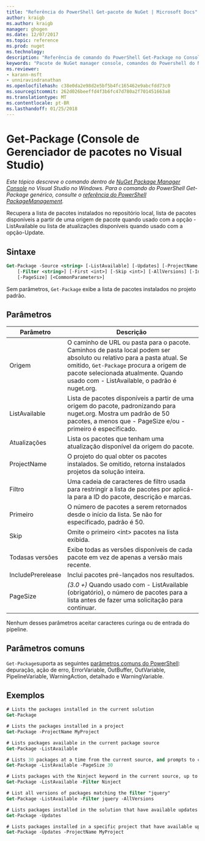 ```yaml
---
title: "Referência do PowerShell Get-pacote de NuGet | Microsoft Docs"
author: kraigb
ms.author: kraigb
manager: ghogen
ms.date: 12/07/2017
ms.topic: reference
ms.prod: nuget
ms.technology: 
description: "Referência de comando do PowerShell Get-Package no Console do Gerenciador de pacotes do NuGet no Visual Studio."
keywords: "Pacote de NuGet manager console, comandos do Powershell do NuGet, referência do Powershell do NuGet, Get-Package"
ms.reviewer:
- karann-msft
- unniravindranathan
ms.openlocfilehash: c38e0da2e98d2e5bf5b4fc165462e9abcfdd73c0
ms.sourcegitcommit: 262d026beeffd4f3b6fc47d780a2f701451663a8
ms.translationtype: MT
ms.contentlocale: pt-BR
ms.lasthandoff: 01/25/2018
---
```

# <a name="get-package-package-manager-console-in-visual-studio"></a>Get-Package (Console de Gerenciador de pacotes no Visual Studio)

*Este tópico descreve o comando dentro de [NuGet Package Manager Console](Package-Manager-Console.md) no Visual Studio no Windows. Para o comando do PowerShell Get-Package genérico, consulte o [referência do PowerShell PackageManagement](/powershell/module/packagemanagement/?view=powershell-6).*

Recupera a lista de pacotes instalados no repositório local, lista de pacotes disponíveis a partir de uma origem de pacote quando usado com a opção - ListAvailable ou lista de atualizações disponíveis quando usado com a opção-Update.

## <a name="syntax"></a>Sintaxe

```ps
Get-Package -Source <string> [-ListAvailable] [-Updates] [-ProjectName <string>]
    [-Filter <string>] [-First <int>] [-Skip <int>] [-AllVersions] [-IncludePrerelease]
    [-PageSize] [<CommonParameters>]
```

Sem parâmetros, `Get-Package` exibe a lista de pacotes instalados no projeto padrão.

## <a name="parameters"></a>Parâmetros

| Parâmetro | Descrição |
| --- | --- |
| Origem | O caminho de URL ou pasta para o pacote. Caminhos de pasta local podem ser absoluto ou relativo para a pasta atual. Se omitido, `Get-Package` procura a origem de pacote selecionada atualmente. Quando usado com - ListAvailable, o padrão é nuget.org. |
| ListAvailable | Lista de pacotes disponíveis a partir de uma origem do pacote, padronizando para nuget.org. Mostra um padrão de 50 pacotes, a menos que - PageSize e/ou - primeiro é especificado. |
| Atualizações | Lista os pacotes que tenham uma atualização disponível da origem do pacote. |
| ProjectName | O projeto do qual obter os pacotes instalados. Se omitido, retorna instalados projetos da solução inteira. |
| Filtro | Uma cadeia de caracteres de filtro usada para restringir a lista de pacotes por aplicá-la para a ID do pacote, descrição e marcas. |
| Primeiro | O número de pacotes a serem retornados desde o início da lista. Se não for especificado, padrão é 50. |
| Skip | Omite o primeiro &lt;int&gt; pacotes na lista exibida.  |
| Todasas versões | Exibe todas as versões disponíveis de cada pacote em vez de apenas a versão mais recente. |
| IncludePrerelease | Inclui pacotes pré-lançados nos resultados. |
| PageSize | *(3.0 +)*  Quando usado com - ListAvailable (obrigatório), o número de pacotes para a lista antes de fazer uma solicitação para continuar. |

Nenhum desses parâmetros aceitar caracteres curinga ou de entrada do pipeline.

## <a name="common-parameters"></a>Parâmetros comuns

`Get-Package`suporta as seguintes [parâmetros comuns do PowerShell](http://go.microsoft.com/fwlink/?LinkID=113216): depuração, ação de erro, ErrorVariable, OutBuffer, OutVariable, PipelineVariable, WarningAction, detalhado e WarningVariable.

## <a name="examples"></a>Exemplos

```ps
# Lists the packages installed in the current solution
Get-Package

# Lists the packages installed in a project
Get-Package -ProjectName MyProject

# Lists packages available in the current package source
Get-Package -ListAvailable

# Lists 30 packages at a time from the current source, and prompts to continue if more are available
Get-Package -ListAvailable -PageSize 30

# Lists packages with the Ninject keyword in the current source, up to 50
Get-Package -ListAvailable -Filter Ninject

# List all versions of packages matching the filter "jquery"
Get-Package -ListAvailable -Filter jquery -AllVersions

# Lists packages installed in the solution that have available updates
Get-Package -Updates

# Lists packages installed in a specific project that have available updates
Get-Package -Updates -ProjectName MyProject
```
